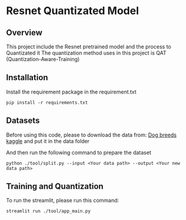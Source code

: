 # Resnet Quantizated Model
## Overview
This project include the Resnet pretrained model and the process to Quantizated it 
The quantization method uses in this project is QAT (Quantization-Aware-Training)
## Installation
Install the requirement package in the requirement.txt

    pip install -r requirements.txt

## Datasets
Before using this code, please to download the data from: [Dog breeds kaggle](https://www.kaggle.com/datasets/jessicali9530/stanford-dogs-dataset)
and put it in the data folder

And then run the following command to prepare the dataset

    python ./tool/split.py --input <Your data path> --output <Your new data path>
## Training and Quantization
To run the streamlit, please run this command:
    
    streamlit run ./tool/app_main.py